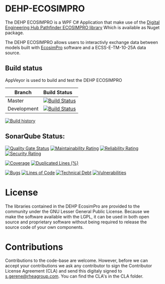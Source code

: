 # DEHP-ECOSIMPRO

The DEHP ECOSIMPRO is a WPF C# Application that make use of the [Digital Engineering Hub Pathfinder ECOSIMPRO library](https://github.com/RHEAGROUP/DEHP-ECOSIMPRO)
Which is available as Nuget package.

The DEHP ECOSIMPRO allows users to interactivly exchange data between models built with [EcosimPro](https://www.ecosimpro.com/) software and a ECSS-E-TM-10-25A data source.

## Build status

AppVeyor is used to build and test the DEHP ECOSIMPRO

Branch | Build Status
------- | :------------
Master |  [![Build Status](https://ci.appveyor.com/api/projects/status/h83f47e4g3xdxxsw/branch/master?svg=true)](https://ci.appveyor.com/api/projects/status/h83f47e4g3xdxxsw)
Development |  [![Build Status](https://ci.appveyor.com/api/projects/status/h83f47e4g3xdxxsw/branch/development?svg=true)](https://ci.appveyor.com/api/projects/status/h83f47e4g3xdxxsw)

[![Build history](https://buildstats.info/appveyor/chart/rheagroup/dehp-ecosimpro)](https://ci.appveyor.com/project/rheagroup/dehp-ecosimpro/history)

## SonarQube Status:

[![Quality Gate Status](https://sonarcloud.io/api/project_badges/measure?project=RHEAGROUP_DEHP-ECOSIMPRO&metric=alert_status)](https://sonarcloud.io/dashboard?id=RHEAGROUP_DEHP-ECOSIMPRO)
[![Maintainability Rating](https://sonarcloud.io/api/project_badges/measure?project=RHEAGROUP_DEHP-ECOSIMPRO&metric=sqale_rating)](https://sonarcloud.io/dashboard?id=RHEAGROUP_DEHP-ECOSIMPRO)
[![Reliability Rating](https://sonarcloud.io/api/project_badges/measure?project=RHEAGROUP_DEHP-ECOSIMPRO&metric=reliability_rating)](https://sonarcloud.io/dashboard?id=RHEAGROUP_DEHP-ECOSIMPRO)
[![Security Rating](https://sonarcloud.io/api/project_badges/measure?project=RHEAGROUP_DEHP-ECOSIMPRO&metric=security_rating)](https://sonarcloud.io/dashboard?id=RHEAGROUP_DEHP-ECOSIMPRO)

[![Coverage](https://sonarcloud.io/api/project_badges/measure?project=RHEAGROUP_DEHP-ECOSIMPRO&metric=coverage)](https://sonarcloud.io/dashboard?id=RHEAGROUP_DEHP-ECOSIMPRO)
[![Duplicated Lines (%)](https://sonarcloud.io/api/project_badges/measure?project=RHEAGROUP_DEHP-ECOSIMPRO&metric=duplicated_lines_density)](https://sonarcloud.io/dashboard?id=RHEAGROUP_DEHP-ECOSIMPRO)

[![Bugs](https://sonarcloud.io/api/project_badges/measure?project=RHEAGROUP_DEHP-ECOSIMPRO&metric=bugs)](https://sonarcloud.io/dashboard?id=RHEAGROUP_DEHP-ECOSIMPRO)
[![Lines of Code](https://sonarcloud.io/api/project_badges/measure?project=RHEAGROUP_DEHP-ECOSIMPRO&metric=ncloc)](https://sonarcloud.io/dashboard?id=RHEAGROUP_DEHP-ECOSIMPRO)
[![Technical Debt](https://sonarcloud.io/api/project_badges/measure?project=RHEAGROUP_DEHP-ECOSIMPRO&metric=sqale_index)](https://sonarcloud.io/dashboard?id=RHEAGROUP_DEHP-ECOSIMPRO)
[![Vulnerabilities](https://sonarcloud.io/api/project_badges/measure?project=RHEAGROUP_DEHP-ECOSIMPRO&metric=vulnerabilities)](https://sonarcloud.io/dashboard?id=RHEAGROUP_DEHP-ECOSIMPRO)
# License

The libraries contained in the DEHP EcosimPro are provided to the community under the GNU Lesser General Public License. Because we make the software available with the LGPL, it can be used in both open source and proprietary software without being required to release the source code of your own components.

# Contributions

Contributions to the code-base are welcome. However, before we can accept your contributions we ask any contributor to sign the Contributor License Agreement (CLA) and send this digitaly signed to s.gerene@rheagroup.com. You can find the CLA's in the CLA folder.